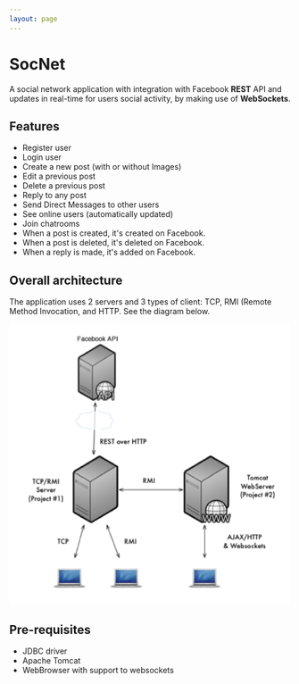 ```yaml
---
layout: page
---
```

SocNet
=============

A social network application with integration with Facebook __REST__ API and updates in real-time for users social activity, by making use of __WebSockets__.

## Features

* Register user
* Login user
* Create a new post (with or without Images)
* Edit a previous post
* Delete a previous post
* Reply to any post
* Send Direct Messages to other users
* See online users (automatically updated)
* Join chatrooms
* When a post is created, it's created on Facebook.
* When a post is deleted, it's deleted on Facebook.
* When a reply is made, it's added on Facebook.

## Overall architecture

The application uses 2 servers and 3 types of client: TCP, RMI (Remote Method Invocation, and HTTP. See the diagram below.

![](https://raw.githubusercontent.com/zydeon/socnetsd/master/screenshots/architecture.png)

## Pre-requisites

* JDBC driver
* Apache Tomcat
* WebBrowser with support to websockets
